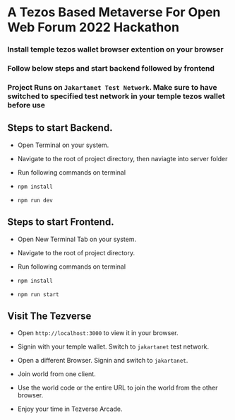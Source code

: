 # A Tezos Based Metaverse For Open Web Forum 2022 Hackathon

### Install temple tezos wallet browser extention on your browser
### Follow below steps and start backend followed by frontend

### Project Runs on `Jakartanet Test Network`. Make sure to have switched to specified test network in your temple tezos wallet before use

## Steps to start Backend.

* Open Terminal on your system.

* Navigate to the root of project directory, then naviagte into server folder

* Run following commands on terminal

* `npm install`

* `npm run dev`

## Steps to start Frontend.

* Open New Terminal Tab on your system.

* Navigate to the root of project directory.

* Run following commands on terminal

* `npm install`

* `npm run start`

## Visit The Tezverse

* Open `http://localhost:3000` to view it in your browser. 

* Signin with your temple wallet. Switch to `jakartanet` test network.

* Open a different Browser. Signin and switch to `jakartanet`.

* Join world from one client.

* Use the world code or the entire URL to join the world from the other browser.

* Enjoy your time in Tezverse Arcade.